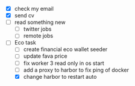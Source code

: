 - [x] check my email
- [x] send cv
- [ ] read something new
	- [ ] twitter jobs
	- [ ] remote jobs
- [ ] Eco task 
	- [ ] create financial eco wallet seeder
	- [ ] update fava price
	- [ ] fix worker 3 read only in os start
	- [ ] add a proxy to harbor to fix ping of docker
	- [x] change harbor to restart auto